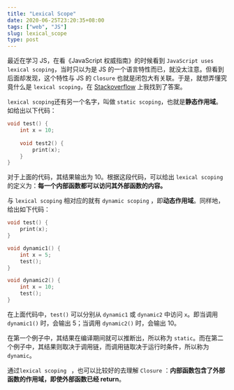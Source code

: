 ```yaml
---
title: "Lexical Scope"
date: 2020-06-25T23:20:35+08:00
tags: ["web", "JS"]
slug: lexical_scope
type: post
---
```


最近在学习 JS，在看《JavaScript 权威指南》的时候看到 `JavaScript uses lexical scoping`，当时只以为是 JS 的一个语言特性而已，就没太注意。但看到后面却发现，这个特性与 JS 的 `Closure` 也就是闭包大有关联。于是，就想弄懂究竟什么是 `lexical scoping`，在 [Stackoverflow](https://stackoverflow.com/questions/1047454/what-is-lexical-scope) 上我找到了答案。

`lexical scoping`还有另一个名字，叫做 `static scoping`，也就是**静态作用域**。如给出以下代码：

```c
void test() {
    int x = 10;
    
    void test2() {
        print(x);
    }
}
```

对于上面的代码，其结果输出为 10。根据这段代码，可以给出 `lexical scoping` 的定义为：**每一个内部函数都可以访问其外部函数的内容。**

与 `lexical scoping` 相对应的就有 `dynamic scoping` ，即**动态作用域**。同样地，给出如下代码：

```c
void test() {
    print(x);
}

void dynamic1() {
    int x = 5;
    test();
}

void dynamic2() {
    int x = 10;
    test();
}
```

在上面代码中，`test()` 可以分别从 `dynamic1` 或 `dynamic2` 中访问 `x`。即当调用 `dynamic1()` 时，会输出 5；当调用 `dynamic2()` 时，会输出 10。

在第一个例子中，其结果在编译期间就可以推断出，所以称为 `static`。而在第二个例子中，其结果则取决于调用链，而调用链取决于运行时条件，所以称为 `dynamic`。

通过`lexical scoping ` ，也可以比较好的去理解 `Closure` ：**内部函数包含了外部函数的作用域，即使外部函数已经 return**。